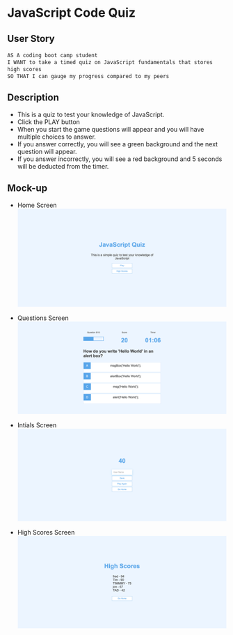 # JavaScript Code Quiz

## User Story

```
AS A coding boot camp student
I WANT to take a timed quiz on JavaScript fundamentals that stores high scores
SO THAT I can gauge my progress compared to my peers
```

## Description

- This is a quiz to test your knowledge of JavaScript.
- Click the PLAY button
- When you start the game questions will appear and you will have multiple choices to answer.
- If you answer correctly, you will see a green background and the next question will appear.
- If you answer incorrectly, you will see a red background and 5 seconds will be deducted from the timer.

## Mock-up

- Home Screen
  ![A user clicks through an interactive coding quiz, then enters initials to save the high score before resetting and starting over.](./Assets/images/homeScreen.png)

- Questions Screen
  ![A user clicks through an interactive coding quiz, then enters initials to save the high score before resetting and starting over.](./Assets/images/questionScreen.png)

- Intials Screen
  ![A user clicks through an interactive coding quiz, then enters initials to save the high score before resetting and starting over.](./Assets/images/scoreInitialsScreen.png)

- High Scores Screen
  ![A user clicks through an interactive coding quiz, then enters initials to save the high score before resetting and starting over.](./Assets/images/highscore.png)
